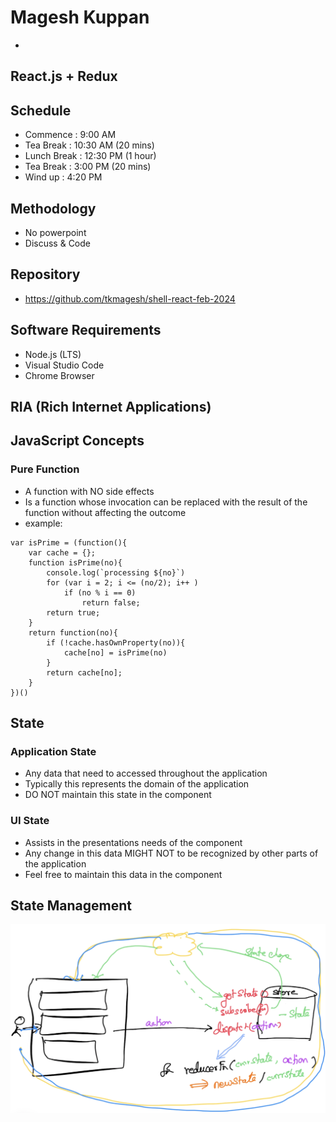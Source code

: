 # Magesh Kuppan
- 

## React.js + Redux

## Schedule
- Commence      : 9:00 AM
- Tea Break     : 10:30 AM (20 mins)
- Lunch Break   : 12:30 PM (1 hour)
- Tea Break     : 3:00 PM (20 mins)
- Wind up       : 4:20 PM 

## Methodology
- No powerpoint
- Discuss & Code

## Repository
- https://github.com/tkmagesh/shell-react-feb-2024

## Software Requirements
- Node.js (LTS)
- Visual Studio Code
- Chrome Browser

## RIA (Rich Internet Applications)


## JavaScript Concepts
### Pure Function
- A function with NO side effects
- Is a function whose invocation can be replaced with the result of the function without affecting the outcome
- example:
```
var isPrime = (function(){
    var cache = {};
    function isPrime(no){
        console.log(`processing ${no}`)
        for (var i = 2; i <= (no/2); i++ )
            if (no % i == 0)
                return false;
        return true;
    }
    return function(no){
        if (!cache.hasOwnProperty(no)){
            cache[no] = isPrime(no)
        }
        return cache[no];
    }
})()
```

## State
### Application State
- Any data that need to accessed throughout the application
- Typically this represents the domain of the application
- DO NOT maintain this state in the component
### UI State
- Assists in the presentations needs of the component
- Any change in this data MIGHT NOT to be recognized by other parts of the application
- Feel free to maintain this data in the component

## State Management 
![image](./images/state-management.png)